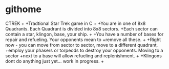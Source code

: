 # githome
CTREK
 +
 +Tradtional Star Trek game in C
 +
 +You are in one of 8x8 Quadrants. Each Quadrant is divided into 8x8 sectors.
 +Each sector can contain a star, klingon, base, your ship.
 +
 +You have a number of bases for repair and refueling. Your opponents mean to
 +remove all these.
 +
 +Right now - you can move from sector to sector, move to a different quadrant,
 +employ your phasers or torpeods to destroy your opponents. Moving to a sector
 +next to a base will allow refueling and replenishment.
 +
 +Klingons dont do anything just yet... work in progress.
 +
